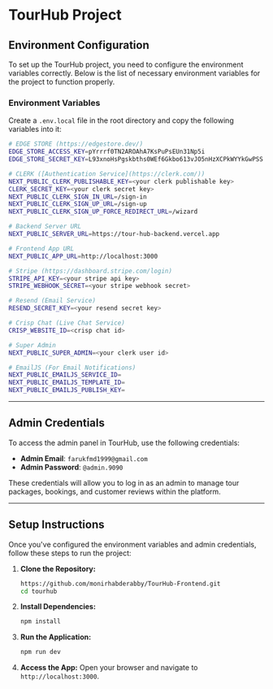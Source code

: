 # TourHub Project

## Environment Configuration

To set up the TourHub project, you need to configure the environment variables correctly. Below is the list of necessary environment variables for the project to function properly.

### Environment Variables

Create a `.env.local` file in the root directory and copy the following variables into it:

```bash
# EDGE STORE (https://edgestore.dev/)
EDGE_STORE_ACCESS_KEY=pYrrrf0TN2AROAhA7KsPuPsEUn31Np5i
EDGE_STORE_SECRET_KEY=L93xnoHsPgskbths0WEf6Gkbo613vJO5nHzXCPkWYYkGwPSS

# CLERK ([Authentication Service](https://clerk.com/))
NEXT_PUBLIC_CLERK_PUBLISHABLE_KEY=<your clerk publishable key>
CLERK_SECRET_KEY=<your clerk secret key>
NEXT_PUBLIC_CLERK_SIGN_IN_URL=/sign-in
NEXT_PUBLIC_CLERK_SIGN_UP_URL=/sign-up
NEXT_PUBLIC_CLERK_SIGN_UP_FORCE_REDIRECT_URL=/wizard

# Backend Server URL
NEXT_PUBLIC_SERVER_URL=https://tour-hub-backend.vercel.app

# Frontend App URL
NEXT_PUBLIC_APP_URL=http://localhost:3000

# Stripe (https://dashboard.stripe.com/login)
STRIPE_API_KEY=<your stripe api key>
STRIPE_WEBHOOK_SECRET=<your stripe webhook secret>

# Resend (Email Service)
RESEND_SECRET_KEY=<your resend secret key>

# Crisp Chat (Live Chat Service)
CRISP_WEBSITE_ID=<crisp chat id>

# Super Admin
NEXT_PUBLIC_SUPER_ADMIN=<your clerk user id>

# EmailJS (For Email Notifications)
NEXT_PUBLIC_EMAILJS_SERVICE_ID=
NEXT_PUBLIC_EMAILJS_TEMPLATE_ID=
NEXT_PUBLIC_EMAILJS_PUBLISH_KEY=
```

---

## Admin Credentials

To access the admin panel in TourHub, use the following credentials:

- **Admin Email**: `farukfmd1999@gmail.com`
- **Admin Password**: `@admin.9090`

These credentials will allow you to log in as an admin to manage tour packages, bookings, and customer reviews within the platform.

---

## Setup Instructions

Once you've configured the environment variables and admin credentials, follow these steps to run the project:

1. **Clone the Repository:**
   ```bash
   https://github.com/monirhabderabby/TourHub-Frontend.git
   cd tourhub
   ```

2. **Install Dependencies:**
   ```bash
   npm install
   ```

3. **Run the Application:**
   ```bash
   npm run dev
   ```

4. **Access the App:**
   Open your browser and navigate to `http://localhost:3000`.

